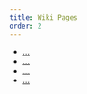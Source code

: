 ```yaml
---
title: Wiki Pages
order: 2
---
```

<ul>
    <li><a target="_blank" href="">...</a></li>
    <li><a target="_blank" href="">...</a></li>
    <li><a target="_blank" href="">...</a></li>
    <li><a target="_blank" href="">...</a></li>
</ul>